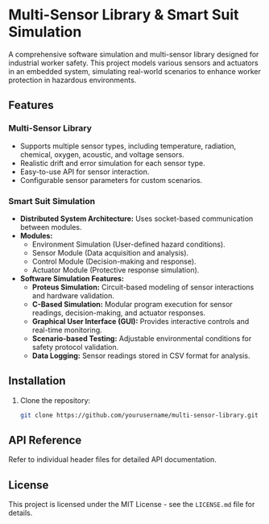 # Multi-Sensor Library & Smart Suit Simulation

A comprehensive software simulation and multi-sensor library designed for industrial worker safety. This project models various sensors and actuators in an embedded system, simulating real-world scenarios to enhance worker protection in hazardous environments.

## Features

### Multi-Sensor Library
- Supports multiple sensor types, including temperature, radiation, chemical, oxygen, acoustic, and voltage sensors.
- Realistic drift and error simulation for each sensor type.
- Easy-to-use API for sensor interaction.
- Configurable sensor parameters for custom scenarios.

### Smart Suit Simulation
- **Distributed System Architecture:** Uses socket-based communication between modules.
- **Modules:**
  - Environment Simulation (User-defined hazard conditions).
  - Sensor Module (Data acquisition and analysis).
  - Control Module (Decision-making and response).
  - Actuator Module (Protective response simulation).
- **Software Simulation Features:**
  - **Proteus Simulation:** Circuit-based modeling of sensor interactions and hardware validation.
  - **C-Based Simulation:** Modular program execution for sensor readings, decision-making, and actuator responses.
  - **Graphical User Interface (GUI):** Provides interactive controls and real-time monitoring.
  - **Scenario-based Testing:** Adjustable environmental conditions for safety protocol validation.
  - **Data Logging:** Sensor readings stored in CSV format for analysis.

## Installation

1. Clone the repository:
   ```sh
   git clone https://github.com/yourusername/multi-sensor-library.git
   ```




## API Reference

Refer to individual header files for detailed API documentation.



## License

This project is licensed under the MIT License - see the `LICENSE.md` file for details.

